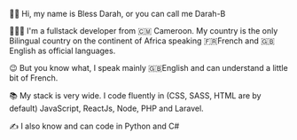 👋🏿 Hi, my name is Bless Darah, or you can call me Darah-B

👨🏿‍💻 I'm a fullstack developer from 🇨🇲 Cameroon. My country is the only Bilingual country on the continent of Africa speaking 🇫🇷French and 🇬🇧English as official languages.

😉 But you know what, I speak mainly 🇬🇧English and can understand a little bit of French.

📚 My stack is very wide. I code fluently in (CSS, SASS, HTML are by default) JavaScript, ReactJs, Node, PHP and Laravel.

✍️ I also know and can code in Python and C#


<!---
blessdarah/blessdarah is a ✨ special ✨ repository because its `README.md` (this file) appears on your GitHub profile.
You can click the Preview link to take a look at your changes.
--->

